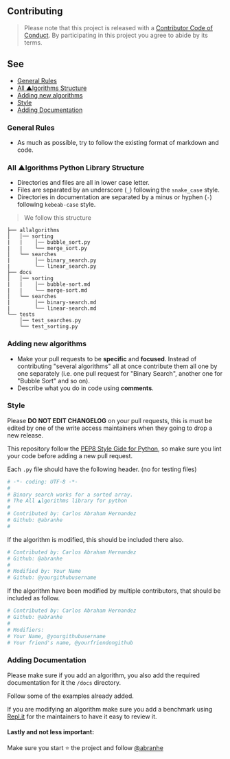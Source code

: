 ## Contributing

> Please note that this project is released with a [Contributor Code of Conduct](code-of-conduct.md). By participating in this project you agree to abide by its terms.

##  See

- [General Rules](#general-rules)
- [All ▲lgorithms Structure](#all-lgorithms-python-library-structure)
- [Adding new algorithms](#adding-new-algorithms)
- [Style](#style)
- [Adding Documentation](#adding-documentation)

### General Rules

- As much as possible, try to follow the existing format of markdown and code.

### All ▲lgorithms Python Library Structure

- Directories and files are all in lower case letter.
- Files are separated by an underscore (`_`) following the `snake_case` style.
- Directories in documentation are separated by a minus or hyphen (`-`) following `kebeab-case` style.

> We follow this structure

```
├── allalgorithms
│   │── sorting
|   |    │── bubble_sort.py
|   |    └── merge_sort.py
│   └── searches
|        │── binary_search.py
|        └── linear_search.py
├── docs
│   │── sorting
|   |    │── bubble-sort.md
|   |    └── merge-sort.md
│   └── searches
|        │── binary-search.md
|        └── linear-search.md
└── tests
    │── test_searches.py
    └── test_sorting.py
```

### Adding new algorithms

- Make your pull requests to be **specific** and **focused**. Instead of contributing "several algorithms" all at once contribute them all one by one separately (i.e. one pull request for "Binary Search", another one
for "Bubble Sort" and so on).
- Describe what you do in code using **comments**.

### Style

<p id="changelog">Please <b>DO NOT EDIT CHANGELOG</b> on your pull requests, this is must be edited by one of the write access maintainers when they going to drop a new release.</p> 

This repository follow the [PEP8 Style Gide for Python](https://www.python.org/dev/peps/pep-0008/), so make sure you lint your code before adding a new pull request.

Each `.py` file should have the following header. (no for testing files)

```py
# -*- coding: UTF-8 -*-
#
# Binary search works for a sorted array.
# The All ▲lgorithms library for python
#
# Contributed by: Carlos Abraham Hernandez
# Github: @abranhe
#
```

If the algorithm is modified, this should be included there also.

```py
# Contributed by: Carlos Abraham Hernandez
# Github: @abranhe
#
# Modified by: Your Name
# Github: @yourgithubusername
```

If the algorithm have been modified by multiple contributors, that should be included as follow.

```py
# Contributed by: Carlos Abraham Hernandez
# Github: @abranhe
#
# Modifiers:
# Your Name, @yourgithubusername
# Your friend's name, @yourfriendongithub
```

### Adding Documentation

Please make sure if you add an algorithm, you also add the required
documentation for it the `/docs` directory.

Follow some of the examples already added.

If you are modifying an algorithm make sure you add a benchmark using [Repl.it](https://repl.it/) for the maintainers to have it easy to review it.


#### Lastly and not less important:

Make sure you start ⭐️ the project and follow [@abranhe](https://git.io/abranhe)
